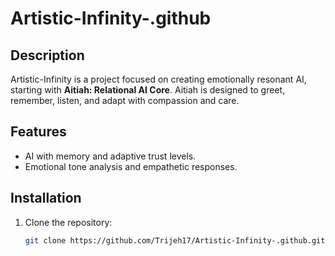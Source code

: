 # Artistic-Infinity-.github

## Description
Artistic-Infinity is a project focused on creating emotionally resonant AI, starting with **Aitiah: Relational AI Core**. Aitiah is designed to greet, remember, listen, and adapt with compassion and care.

## Features
- AI with memory and adaptive trust levels.
- Emotional tone analysis and empathetic responses.

## Installation
1. Clone the repository:
   ```bash
   git clone https://github.com/Trijeh17/Artistic-Infinity-.github.git